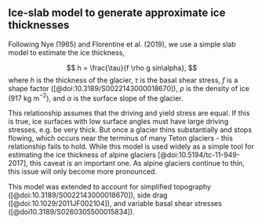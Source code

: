 ## Ice-slab model to generate approximate ice thicknesses

Following Nye (1965) and Florentine et al. (2019), we use a simple slab model to estimate the ice thickness,

$$ h = \frac{\tau}{f \rho g sin\alpha}, $$
where $h$ is the thickness of the glacier, $\tau$ is the basal shear stress, $f$ is a shape factor ([@doi:10.3189/S0022143000018670]), $\rho$ is the density of ice (917 kg m$^{-2}$), and $\alpha$ is the surface slope of the glacier. 

This relationship assumes that the driving and yield stress are equal. 
If this is true, ice surfaces with low surface angles must have large driving stresses, e.g. be very thick. 
But once a glacier thins substantially and stops flowing, which occurs near the terminus of many Teton glaciers - this relationship fails to hold. 
While this model is used widely as a simple tool for estimating the ice thickness of alpine glaciers [@doi:10.5194/tc-11-949-2017], this caveat is an important one. 
As alpine glaciers continue to thin, this issue will only become more pronounced. 

This model was extended to account for simplified topography ([@doi:10.3189/S0022143000018670]), side drag ([@doi:10.1029/2011JF002104]), and variable basal shear stresses ([@doi10.3189/S0260305500015834]). 
